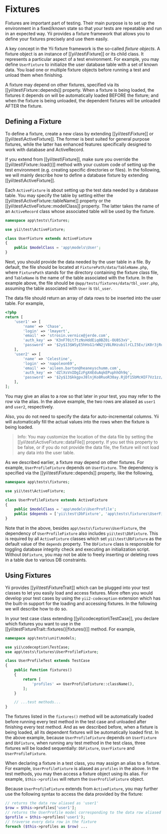Fixtures
========

Fixtures are important part of testing. Their main purpose is to set up the environment in a fixed/known state
so that your tests are repeatable and run in an expected way. Yii provides a fixture framework that allows
you to define your fixtures precisely and use them easily.

A key concept in the Yii fixture framework is the so-called *fixture objects*. A fixture object is an instance
of [[yii\test\Fixture]] or its child class. It represents a particular aspect of a test environment. For example,
you may define `UserFixture` to initialize the user database table with a set of known data. You load one or multiple
fixture objects before running a test and unload them when finishing.

A fixture may depend on other fixtures, specified via its [[yii\test\Fixture::depends]] property.
When a fixture is being loaded, the fixtures it depends on will be automatically loaded BEFORE the fixture;
and when the fixture is being unloaded, the dependent fixtures will be unloaded AFTER the fixture.


Defining a Fixture
------------------

To define a fixture, create a new class by extending [[yii\test\Fixture]] or [[yii\test\ActiveFixture]].
The former is best suited for general purpose fixtures, while the latter has enhanced features specifically
designed to work with database and ActiveRecord.

If you extend from [[yii\test\Fixture]], make sure you override the [[yii\test\Fixture::load()]] method
with your custom code of setting up the test environment (e.g. creating specific directories or files).
In the following, we will mainly describe how to define a database fixture by extending [[yii\test\ActiveFixture]].

Each `ActiveFixture` is about setting up the test data needed by a database table. You may specify the table
by setting either the [[yii\test\ActiveFixture::tableName]] property or the [[yii\test\ActiveFixture::modelClass]]
property. The latter takes the name of an `ActiveRecord` class whose associated table will be used by the fixture.

```php
namespace app\tests\fixtures;

use yii\test\ActiveFixture;

class UserFixture extends ActiveFixture
{
	public $modelClass = 'app\models\User';
}
```

Next, you should provide the data needed by the user table in a file. By default, the file should be located at
`FixturePath/data/TableName.php`, where `FixturePath` stands for the directory containing the fixture class file,
and `TableName` is the name of the table associated with the fixture. In the example above, the file should be
`@app/tests/fixtures/data/tbl_user.php`, assuming the table associated with `User` is `tbl_user`.

The data file should return an array of data rows to be inserted into the user table. For example,

```php
<?php
return [
	'user1' => [
		'name' => 'Chase',
		'login' => 'lmayert',
		'email' => 'strosin.vernice@jerde.com',
		'auth_key' => 'K3nF70it7tzNsHddEiq0BZ0i-OU8S3xV',
		'password' => '$2y$13$WSyE5hHsG1rWN2jV8LRHzubilrCLI5Ev/iK0r3jRuwQEs2ldRu.a2',
	],
	'user2' => [
		'name' => 'Celestine',
		'login' => 'napoleon69',
		'email' => 'aileen.barton@heaneyschumm.com',
		'auth_key' => 'dZlXsVnIDgIzFgX4EduAqkEPuphhOh9q',
		'password' => '$2y$13$kkgpvJ8lnjKo8RuoR30ay.RjDf15bMcHIF7Vz1zz/6viYG5xJExU6',
	],
];
```

You may give an alias to a row so that later in your test, you may refer to the row via the alias. In the above example,
the two rows are aliased as `user1` and `user2`, respectively.

Also, you do not need to specify the data for auto-incremental columns. Yii will automatically fill the actual
values into the rows when the fixture is being loaded.

> Info: You may customize the location of the data file by setting the [[yii\test\ActiveFixture::dataFile]] property.
> If you set this property to be false, or if you do not provide the data file, the fixture will not load any data
> into the user table.

As we described earlier, a fixture may depend on other fixtures. For example, `UserProfileFixture` depends on `UserFixture`.
The dependency is specified via the [[yii\test\Fixture::depends]] property, like the following,

```php
namespace app\tests\fixtures;

use yii\test\ActiveFixture;

class UserProfileFixture extends ActiveFixture
{
	public $modelClass = 'app\models\UserProfile';
	public $depends = ['yii\test\DbFixture', 'app\tests\fixtures\UserFixture'];
}
```

Note that in the above, besides `app\tests\fixtures\UserFixture`, the dependency of `UserProfileFixture` also includes
`yii\test\DbFixture`. This is required by all `ActiveFixture` classes which set `yii\test\DbFixture` as the default value
of the `depends` property. The `DbFixture` class is responsible for toggling database integrity check and executing
an initialization script. Without `DbFixture`, you may not be able to freely inserting or deleting rows in a table
due to various DB constraints.


Using Fixtures
--------------

Yii provides [[yii\test\FixtureTrait]] which can be plugged into your test classes to let you easily load and access
fixtures. More often you would develop your test cases by using the `yii2-codeception` extension
which has the built-in support for the loading and accessing fixtures. In the following we will describe how to do so.

In your test case class extending [[yii\codeception\TestCase]], you declare which fixtures you want to use
in the [[yii\testFixtureTrait::fixtures()|fixtures()]] method. For example,

```php
namespace app\tests\unit\models;

use yii\codeception\TestCase;
use app\tests\fixtures\UserProfileFixture;

class UserProfileTest extends TestCase
{
	public function fixtures()
	{
		return [
			'profiles' => UserProfileFixture::className(),
		];
	}

	// ...test methods...
}
```

The fixtures listed in the `fixtures()` method will be automatically loaded before running every test method
in the test case and unloaded after finishing every test method. And as we described before, when a fixture is
being loaded, all its dependent fixtures will be automatically loaded first. In the above example, because
`UserProfileFixture` depends on `UserFixture` and `DbFixture`, when running any test method in the test class,
three fixtures will be loaded sequentially: `DbFixture`, `UserFixture` and `UserProfileFixture`.

When declaring a fixture in a test class, you may assign an alias to a fixture. For example, `UserProfileFixture`
is aliased as `profiles` in the above. In the test methods, you may then access a fixture object using its alias.
For example, `$this->profiles` will return the `UserProfileFixture` object.

Because `UserProfileFixture` extends from `ActiveFixture`, you may further use the following syntax to access
the data provided by the fixture:

```php
// returns the data row aliased as 'user1'
$row = $this->profiles['user1'];
// returns the UserProfile model corresponding to the data row aliased as 'user1'
$profile = $this->profiles('user1');
// traverse every data row in the fixture
foreach ($this->profiles as $row) ...
```
